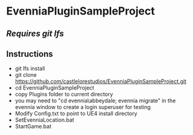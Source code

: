 # EvenniaPluginSampleProject

## *Requires git lfs*

## Instructions

- git lfs install
- git clone https://github.com/castlelorestudios/EvenniaPluginSampleProject.git
- cd EvenniaPluginSampleProject
- copy Plugins folder to current directory
- you may need to "cd evennia\abbeydale; evennia migrate" in the evennia window to create a login superuser for testing
- Modify Config.txt to point to UE4 install directory
- SetEvenniaLocation.bat
- StartGame.bat
